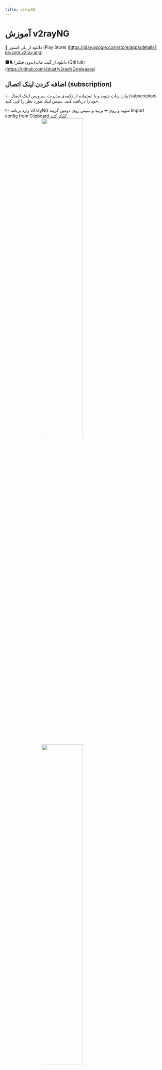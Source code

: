 ```yaml
---
title: v2rayNG
---
```


# آموزش v2rayNG

🛒 دانلود از پلی استور (Play Store) (https://play.google.com/store/apps/details?id=com.v2ray.ang)

🐈‍⬛️ دانلود از گیت هاب(بدون فیلتر) (GitHub) (https://github.com/2dust/v2rayNG/releases)

## اضافه کردن لینک اتصال (subscription)
۱- وارد ربات شوید و با استفاده از دکمه‌ی مدیریت سرویس لینک اتصال (subscription) خود را دریافت کنید. سپس لینک مورد نظر را کپی کنید.

۲- وارد برنامه v2rayNG شوید و روی ➕ بزنید و سپس روی  دومین گزینه Import config from Clipboard کلیک کنید.
<img src="https://github.com/mdjvd/gozargah.github.io/assets/116950557/bee4bbf0-f811-4b20-af28-adee270b469d"
     style="display:block;float:none;margin-left:auto;margin-right:auto;width:52%">
<br>

<img src="https://github.com/VPNHELP/vpnhelp.github.io/assets/129318294/3eb77c79-a735-40ef-a670-e0091e9da44a"
     style="display:block;float:none;margin-left:auto;margin-right:auto;width:52%">
<br>


۳- اکنون روی سه نقطه بالا سمت راست بزنید و روی گزینه Update subscription کلیک کنید تا سرور ها اضافه شود.
<img src="https://github.com/VPNHELP/vpnhelp.github.io/assets/129318294/084dc4ef-f625-433a-810c-6148c4fa78c8"
     style="display:block;float:none;margin-left:auto;margin-right:auto;width:52%">
<br>


توجه کنید:

۱- موقع اضافه کردن لینک آپدیت، فیلترشکن روشن دیگه‌ایی نداشته باشید.

۲- تنظیمات ساعت و تاریخ گوشی حتما روی اتوماتیک باشد.


## مرتب کردن سرور‌ها بر اساس پینگ

1. روی سه نقطه بالا سمت راست بزنید و گزینه Real delay all configuration را انتخاب کنید تا از سرور ها تست پینگ بگیرد.

<img src="https://github.com/VPNHELP/vpnhelp.github.io/assets/129318294/5cec3b68-421e-4af8-863a-0d2740c400f8"
     style="display:block;float:none;margin-left:auto;margin-right:auto;width:52%">
<br>

<img src="https://github.com/VPNHELP/vpnhelp.github.io/assets/129318294/dbf64926-7a1b-4328-8e47-9c07663ff008"
     style="display:block;float:none;margin-left:auto;margin-right:auto;width:52%">
<br>

2. بعد از اتمام تست پینگ مجددا روی سه نقطه سمت راست بالا بزنید و روی گزینه Sorting by test results کلیک کنید تا برای شما بهترین سرور را طبق پینگ کمتر مرتب سازی کند.

<img src="https://github.com/VPNHELP/vpnhelp.github.io/assets/129318294/5cec3b68-421e-4af8-863a-0d2740c400f8"
     style="display:block;float:none;margin-left:auto;margin-right:auto;width:52%">
<br>

<img src="https://github.com/VPNHELP/vpnhelp.github.io/assets/129318294/cbe6a8bf-3a76-453a-82b5-82d45caeb413"
     style="display:block;float:none;margin-left:auto;margin-right:auto;width:52%">
<br>


## آپدیت کردن لینک اتصال (subscription)

1. روی سه نقطه بالا سمت راست بزنید و روی گزینه Update subscription کلیک کنید تا پیام موفقیت آمیز (Success) برای شما نمایش داده شود و سرور های شما بروز شود.

<img src="https://github.com/VPNHELP/vpnhelp.github.io/assets/129318294/99ab5408-9185-4330-b581-4e8e9839ee1f"
     style="display:block;float:none;margin-left:auto;margin-right:auto;width:52%">
<br>

<img src="https://github.com/VPNHELP/vpnhelp.github.io/assets/129318294/c0e1e1e1-7111-4aa4-bb47-4089b2fabe32"
     style="display:block;float:none;margin-left:auto;margin-right:auto;width:52%">
<br>

توجه کنید:

موقع  آپدیت کردن سرور ها، فیلترشکن روشن دیگه ایی نداشته باشید.

